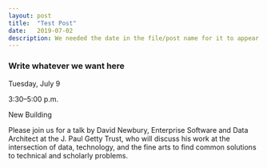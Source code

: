 ```yaml
---
layout: post
title:  "Test Post"
date:   2019-07-02
description: We needed the date in the file/post name for it to appear in the generated list of updates and events.
---
```


### Write whatever we want here

Tuesday, July 9

3:30–5:00 p.m.

New Building
 
Please join us for a talk by David Newbury, Enterprise Software and Data Architect at the J. Paul Getty Trust, who will discuss his work at the intersection of data, technology, and the fine arts to find common solutions to technical and scholarly problems.


